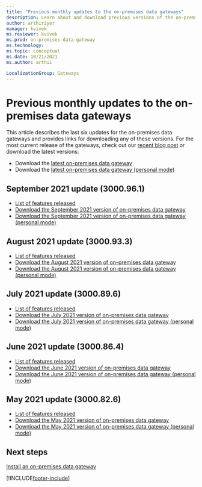 ```yaml
---
title: "Previous monthly updates to the on-premises data gateways"
description: Learn about and download previous versions of the on-premises data gateways.
author: arthiriyer
manager: kvivek
ms.reviewer: kvivek
ms.prod: on-premises-data-gateway
ms.technology:
ms.topic: conceptual
ms.date: 10/21/2021
ms.author: arthii

LocalizationGroup: Gateways
---
```


# Previous monthly updates to the on-premises data gateways

This article describes the last six updates for the on-premises data gateways and provides links for downloading any of these versions. For the most current release of the gateways, check out our [recent blog post](https://powerbi.microsoft.com/blog/on-premises-data-gateway-october-2021-update-is-now-available/) or download the latest versions:

- Download the [latest on-premises data gateway](https://download.microsoft.com/download/D/A/1/DA1FDDB8-6DA8-4F50-B4D0-18019591E182/GatewayInstall.exe)
- Download the [latest on-premises data gateway (personal mode)](https://download.microsoft.com/download/6/0/2/602A459E-E1A3-4FB9-B07F-FC2B60881900/On-premises%20data%20gateway%20(personal%20mode).exe)

## September 2021 update (3000.96.1)

- [List of features released](https://powerbi.microsoft.com/blog/on-premises-data-gateway-September-2021-update-is-now-available/)
- [Download the September 2021 version of on-premises data gateway](https://download.microsoft.com/download/D/A/1/DA1FDDB8-6DA8-4F50-B4D0-18019591E182/GatewayInstall-21-09.exe)
- [Download the September 2021 version of on-premises data gateway (personal mode)](https://download.microsoft.com/download/6/0/2/602A459E-E1A3-4FB9-B07F-FC2B60881900/On-premises%20data%20gateway%20(personal%20mode)-21-09.exe)

## August 2021 update (3000.93.3)

- [List of features released](https://powerbi.microsoft.com/blog/on-premises-data-gateway-august-2021-update-is-now-available/)
- [Download the August 2021 version of on-premises data gateway](https://download.microsoft.com/download/D/A/1/DA1FDDB8-6DA8-4F50-B4D0-18019591E182/GatewayInstall-21-08.exe)
- [Download the August 2021 version of on-premises data gateway (personal mode)](https://download.microsoft.com/download/6/0/2/602A459E-E1A3-4FB9-B07F-FC2B60881900/On-premises%20data%20gateway%20(personal%20mode)-21-08.exe)

## July 2021 update (3000.89.6)

- [List of features released](https://powerbi.microsoft.com/blog/on-premises-data-gateway-July-2021-update-is-now-available/)
- [Download the July 2021 version of on-premises data gateway](https://download.microsoft.com/download/D/A/1/DA1FDDB8-6DA8-4F50-B4D0-18019591E182/GatewayInstall-21-07.exe)
- [Download the July 2021 version of on-premises data gateway (personal mode)](https://download.microsoft.com/download/6/0/2/602A459E-E1A3-4FB9-B07F-FC2B60881900/On-premises%20data%20gateway%20(personal%20mode)-21-07.exe)

## June 2021 update (3000.86.4)

- [List of features released](https://powerbi.microsoft.com/blog/on-premises-data-gateway-June-2021-update-is-now-available/)
- [Download the June 2021 version of on-premises data gateway](https://download.microsoft.com/download/D/A/1/DA1FDDB8-6DA8-4F50-B4D0-18019591E182/GatewayInstall-21-06.exe)
- [Download the June 2021 version of on-premises data gateway (personal mode)](https://download.microsoft.com/download/6/0/2/602A459E-E1A3-4FB9-B07F-FC2B60881900/On-premises%20data%20gateway%20(personal%20mode)-21-06.exe)

## May 2021 update (3000.82.6)

- [List of features released](https://powerbi.microsoft.com/blog/on-premises-data-gateway-May-2021-update-is-now-available/)
- [Download the May 2021 version of on-premises data gateway](https://download.microsoft.com/download/D/A/1/DA1FDDB8-6DA8-4F50-B4D0-18019591E182/GatewayInstall-21-05.exe)
- [Download the May 2021 version of on-premises data gateway (personal mode)](https://download.microsoft.com/download/6/0/2/602A459E-E1A3-4FB9-B07F-FC2B60881900/On-premises%20data%20gateway%20(personal%20mode)-21-05.exe)

## Next steps

[Install an on-premises data gateway](service-gateway-install.md)

[!INCLUDE[footer-include](../includes/footer-banner.md)]
